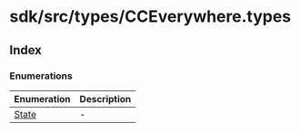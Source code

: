 # sdk/src/types/CCEverywhere.types

## Index

### Enumerations

| Enumeration | Description |
| ------ | ------ |
| [State](./enumerations//state/index.md) | - |
